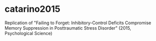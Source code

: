 # catarino2015
Replication of "Failing to Forget: Inhibitory-Control Deficits Compromise Memory Suppression in Posttraumatic Stress Disorder" (2015, Psychological Science)
